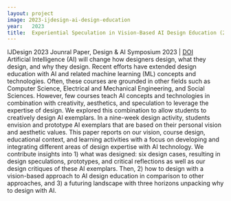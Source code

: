 ```yaml
---
layout: project
image: 2023-ijdesign-ai-design-education
year:   2023
title:  Experiential Speculation in Vision-Based AI Design Education (2021-2023)
---
```

<div class="metadata">IJDesign 2023 Jounral Paper, Design & AI Symposium 2023 | <a href="https://doi.org/10.57698/v17i2.01">DOI</a></div>  
Artificial Intelligence (AI) will change how designers design, what they design, and why they design. Recent efforts have extended
design education with AI and related machine learning (ML) concepts and technologies. Often, these courses are grounded in other fields
such as Computer Science, Electrical and Mechanical Engineering, and Social Sciences. However, few courses teach AI concepts and
technologies in combination with creativity, aesthetics, and speculation to leverage the expertise of design. We explored this combination to allow students to creatively design AI exemplars. In a nine-week design activity, students envision and prototype AI exemplars that are based on their personal vision and aesthetic values. This paper reports on our vision, course design, educational context, and learning activities with a focus on developing and integrating different areas of design expertise with AI technology. We contribute insights into 1) what was designed: six design cases, resulting in design speculations, prototypes, and critical reflections as well as our design critiques of these AI exemplars. Then, 2) how to design with a vision-based approach to AI design education in comparison to other approaches, and 3) a futuring landscape with three horizons unpacking why to design with AI.
